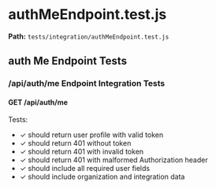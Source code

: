 # authMeEndpoint.test.js

**Path:** `tests/integration/authMeEndpoint.test.js`

## auth Me Endpoint Tests

### /api/auth/me Endpoint Integration Tests

#### GET /api/auth/me

Tests:
- ✓ should return user profile with valid token
- ✓ should return 401 without token
- ✓ should return 401 with invalid token
- ✓ should return 401 with malformed Authorization header
- ✓ should include all required user fields
- ✓ should include organization and integration data

